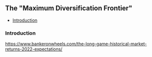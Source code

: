 

#

## The "Maximum Diversification Frontier"


- [Introduction](#introduction)


### Introduction <a name="introduction"></a>


https://www.bankeronwheels.com/the-long-game-historical-market-returns-2022-expectations/
